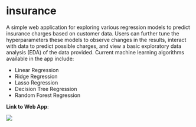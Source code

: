 # insurance

A simple web application for exploring various regression models to predict insurance charges based on customer data. Users can further tune the hyperparameters these models to observe changes in the results, interact with data to predict possible charges, and view a basic exploratory data analysis (EDA) of the data provided. Current machine learning algorithms available in the app include:

- Linear Regression
- Ridge Regression
- Lasso Regression
- Decision Tree Regression
- Random Forest Regression

**Link to Web App**:

[<img src="https://static.streamlit.io/badges/streamlit_badge_black_white.svg">](<https://insurance-ml.streamlit.app>)

